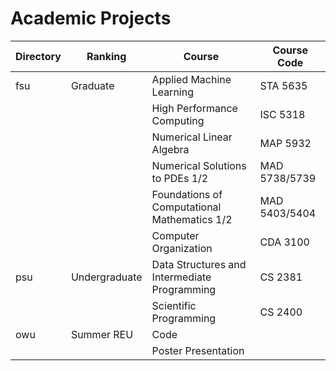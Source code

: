 # Academic Projects

| Directory | Ranking | Course | Course Code |
 |---|---|---|---|
| fsu |  Graduate  |  Applied Machine Learning | STA 5635 |
|  |  |  High Performance Computing | ISC 5318 |
|  |  |  Numerical Linear Algebra | MAP 5932 |
|  |  | Numerical Solutions to PDEs 1/2 | MAD 5738/5739 |
|  |  |  Foundations of Computational Mathematics 1/2 | MAD 5403/5404 |
|  |  |  Computer Organization | CDA 3100 |
| psu  |  Undergraduate  |  Data Structures and Intermediate Programming | CS 2381 |
|  |  |  Scientific Programming | CS 2400
| owu | Summer REU | Code |
|  |  |  Poster Presentation | |
